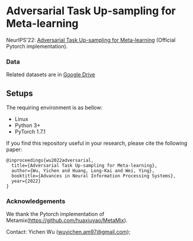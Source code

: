 # Adversarial Task Up-sampling for Meta-learning
NeurIPS'22: [Adversarial Task Up-sampling for Meta-learning](https://openreview.net/pdf?id=pFqgUJxXXz) (Official Pytorch implementation).  

### Data
Related datasets are in [Google Drive](https://drive.google.com/drive/folders/1MG881Zjh1vaWd3dizhYH_l5APXEiKZrx?usp=sharing)

## Setups
The requiring environment is as bellow:  

- Linux 
- Python 3+
- PyTorch 1.7.1

If you find this repository useful in your research, please cite the following paper:

```
@inproceedings{wu2022adversarial,
  title={Adversarial Task Up-sampling for Meta-learning},
  author={Wu, Yichen and Huang, Long-Kai and Wei, Ying},
  booktitle={Advances in Neural Information Processing Systems},
  year={2022}
}
```

### Acknowledgements
We thank the Pytorch implementation of Metamix(https://github.com/huaxiuyao/MetaMix).

Contact: Yichen Wu (wuyichen.am97@gmail.com);
